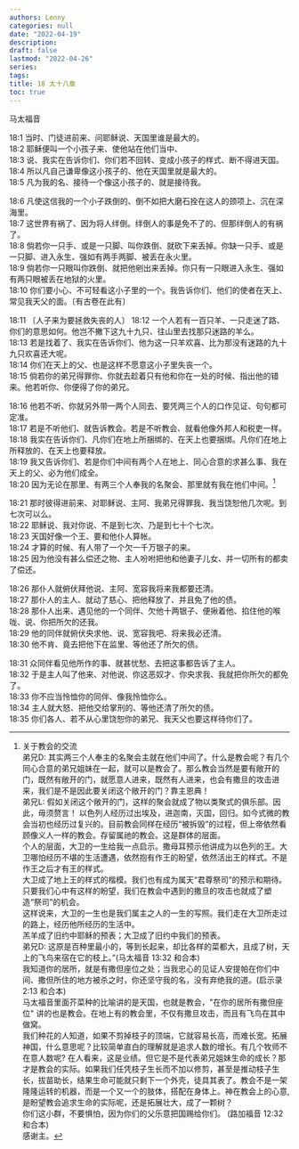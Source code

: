 ```yaml
---
authors: Lenny
categories: null
date: "2022-04-19"
description: 
draft: false
lastmod: "2022-04-26"
series:
tags: 
title: 18 太十八章
toc: true
---
```

马太福音
<!--more-->

18:1 当时、门徒进前来、问耶稣说、天国里谁是最大的。  
18:2 耶稣便叫一个小孩子来、使他站在他们当中、  
18:3 说、我实在告诉你们、你们若不回转、变成小孩子的样式、断不得进天国。  
18:4 所以凡自己谦卑像这小孩子的、他在天国里就是最大的。  
18:5 凡为我的名、接待一个像这小孩子的、就是接待我。  

18:6 凡使这信我的一个小子跌倒的、倒不如把大磨石拴在这人的颈项上、沉在深海里。  
18:7 这世界有祸了、因为将人绊倒。绊倒人的事是免不了的、但那绊倒人的有祸了。  
18:8 倘若你一只手、或是一只脚、叫你跌倒、就砍下来丢掉。你缺一只手、或是一只脚、进入永生、强如有两手两脚、被丢在永火里。  
18:9 倘若你一只眼叫你跌倒、就把他剜出来丢掉。你只有一只眼进入永生、强如有两只眼被丢在地狱的火里。  
18:10 你们要小心、不可轻看这小子里的一个。我告诉你们、他们的使者在天上、常见我天父的面。〔有古卷在此有〕

18:11 〔人子来为要拯救失丧的人〕
18:12 一个人若有一百只羊、一只走迷了路、你们的意思如何。他岂不撇下这九十九只、往山里去找那只迷路的羊么。  
18:13 若是找着了、我实在告诉你们、他为这一只羊欢喜、比为那没有迷路的九十九只欢喜还大呢。  
18:14 你们在天上的父、也是这样不愿意这小子里失丧一个。  
18:15 倘若你的弟兄得罪你、你就去趁着只有他和你在一处的时候、指出他的错来。他若听你、你便得了你的弟兄。  

18:16 他若不听、你就另外带一两个人同去、要凭两三个人的口作见证、句句都可定准。  
18:17 若是不听他们、就告诉教会。若是不听教会、就看他像外邦人和税吏一样。  
18:18 我实在告诉你们、凡你们在地上所捆绑的、在天上也要捆绑。凡你们在地上所释放的、在天上也要释放。  
18:19 我又告诉你们、若是你们中间有两个人在地上、同心合意的求甚么事、我在天上的父、必为他们成全。  
18:20 因为无论在那里、有两三个人奉我的名聚会、那里就有我在他们中间。[^1]  

18:21 那时彼得进前来、对耶稣说、主阿、我弟兄得罪我、我当饶恕他几次呢。到七次可以么。  
18:22 耶稣说、我对你说、不是到七次、乃是到七十个七次。  
18:23 天国好像一个王、要和他仆人算帐。  
18:24 才算的时候、有人带了一个欠一千万银子的来。  
18:25 因为他没有甚么偿还之物、主人吩咐把他和他妻子儿女、并一切所有的都卖了偿还。  

18:26 那仆人就俯伏拜他说、主阿、宽容我将来我都要还清。  
18:27 那仆人的主人、就动了慈心、把他释放了、并且免了他的债。  
18:28 那仆人出来、遇见他的一个同伴、欠他十两银子、便揪着他、掐住他的喉咙、说、你把所欠的还我。  
18:29 他的同伴就俯伏央求他、说、宽容我吧、将来我必还清。  
18:30 他不肯、竟去把他下在监里、等他还了所欠的债。  

18:31 众同伴看见他所作的事、就甚忧愁、去把这事都告诉了主人。  
18:32 于是主人叫了他来、对他说、你这恶奴才、你央求我、我就把你所欠的都免了。  
18:33 你不应当怜恤你的同伴、像我怜恤你么。  
18:34 主人就大怒、把他交给掌刑的、等他还清了所欠的债。  
18:35 你们各人、若不从心里饶恕你的弟兄、我天父也要这样待你们了。  

[^1]: 关于教会的交流  
弟兄D: 其实两三个人奉主的名聚会主就在他们中间了。什么是教会呢？有几个同心合意的弟兄姐妹在一起，就可以是教会了。那么教会当然是要有敞开的门，既然有敞开的门，就愿意人进来，既然有人进来，也会有撒旦的攻击进来，我们是不是因此要关闭这个敞开的门？靠主恩典！  
弟兄L: 假如关闭这个敞开的门，这样的聚会就成了物以类聚式的俱乐部。因此，毋须赘言！ 
以色列人经历过出埃及，进迦南，灭国，回归。如今式微的教会当初也经历过复兴的。目前教会同样在经历“被拆毁”的过程，但上帝依然看顾像义人一样的教会。存留属祂的教会。这是群体的层面。  
个人的层面，大卫的一生给我一点启示。撒母耳预示他讲成为以色列的王。大卫哪怕经历不堪的生活遭遇，依然抱有作王的盼望，依然活出王的样式。不是作王之后才有王的样式。  
大卫成了地上王的样式的楷模。我们也有成为属天“君尊祭司”的预示和期待。只要我们心中有这样的盼望，我们在教会中遇到的撒旦的攻击也就成了塑造“祭司”的机会。  
这样说来，大卫的一生也是我们属主之人的一生的写照。我们走在大卫所走过的路上，经历他所经历的生活中。  
羔羊成了旧约中耶稣的预表；大卫成了旧约中我们的预表。  
弟兄D: 这原是百种里最小的，等到长起来，却比各样的菜都大，且成了树，天上的飞鸟来宿在它的枝上。”(马太福音 13:32 和合本)  
我知道你的居所，就是有撒但座位之处；当我忠心的见证人安提帕在你们中间、撒但所住的地方被杀之时，你还坚守我的名，没有弃绝我的道。(启示录 2:13 和合本)  
马太福音里面芥菜种的比喻讲的是天国，也就是教会，"在你的居所有撒但座位" 讲的也是教会。在地上有的教会里，不仅有撒旦攻击，而且有飞鸟在其中做窝。  
我们种花的人知道，如果不剪掉枝子的顶端，它就容易长高，而难长宽。拓展神国，什么意思呢？比较简单直白的理解就是追求人数的增长。有几个牧师不在意人数呢?   在人看来，这是业绩。但它是不是代表弟兄姐妹生命的成长？那才是教会的实际。如果我们任凭枝子生长而不加以修剪，甚至是推动枝子生长，拔苗助长，结果生命可能就只剩下一个外壳，徒具其表了。教会不是一架隆隆运转的机器，而是一个又一个的肢体，搭配在身体上。神在教会上的心意, 是盼望教会追求生命的实际呢，还是拓展壮大，成了一颗树？  
你们这小群，不要惧怕，因为你们的父乐意把国赐给你们。 (路加福音 12:32 和合本)  
感谢主。  
